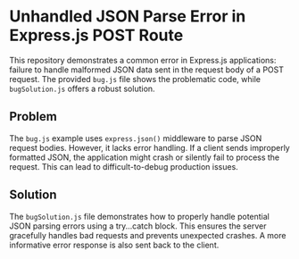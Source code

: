 # Unhandled JSON Parse Error in Express.js POST Route

This repository demonstrates a common error in Express.js applications:  failure to handle malformed JSON data sent in the request body of a POST request.  The provided `bug.js` file shows the problematic code, while `bugSolution.js` offers a robust solution.

## Problem

The `bug.js` example uses `express.json()` middleware to parse JSON request bodies. However, it lacks error handling. If a client sends improperly formatted JSON, the application might crash or silently fail to process the request.  This can lead to difficult-to-debug production issues.

## Solution

The `bugSolution.js` file demonstrates how to properly handle potential JSON parsing errors using a try...catch block.  This ensures the server gracefully handles bad requests and prevents unexpected crashes.  A more informative error response is also sent back to the client.
